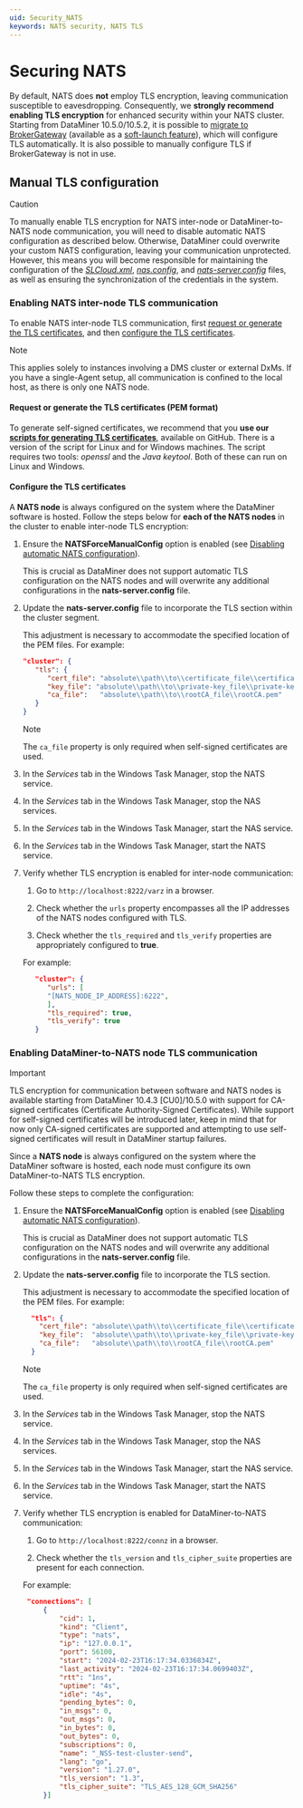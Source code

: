 ```yaml
---
uid: Security_NATS
keywords: NATS security, NATS TLS
---
```


# Securing NATS

By default, NATS does **not** employ TLS encryption, leaving communication susceptible to eavesdropping. Consequently, we **strongly recommend enabling TLS encryption** for enhanced security within your NATS cluster. Starting from DataMiner 10.5.0/10.5.2, it is possible to [migrate to BrokerGateway](xref:BrokerGateway_Migration) (available as a [soft-launch feature](xref:SoftLaunchOptions)), which will configure TLS automatically. It is also possible to manually configure TLS if BrokerGateway is not in use.

## Manual TLS configuration

> [!CAUTION]
> To manually enable TLS encryption for NATS inter-node or DataMiner-to-NATS node communication, you will need to disable automatic NATS configuration as described below. Otherwise, DataMiner could overwrite your custom NATS configuration, leaving your communication unprotected. However, this means you will become responsible for maintaining the configuration of the [*SLCloud.xml*](xref:SLCloud_xml), [*nas.config*](xref:Investigating_NATS_Issues#nasconfig), and [*nats-server.config*](xref:Investigating_NATS_Issues#nats-serverconfig) files, as well as ensuring the synchronization of the credentials in the system.

### Enabling NATS inter-node TLS communication

To enable NATS inter-node TLS communication, first [request or generate the TLS certificates](#request-or-generate-the-tls-certificates-pem-format), and then [configure the TLS certificates](#configure-the-tls-certificates).

> [!NOTE]
> This applies solely to instances involving a DMS cluster or external DxMs. If you have a single-Agent setup, all communication is confined to the local host, as there is only one NATS node.

#### Request or generate the TLS certificates (PEM format)

To generate self-signed certificates, we recommend that you **use our [scripts for generating TLS certificates](https://github.com/SkylineCommunications/generate-tls-certificates)**, available on GitHub. There is a version of the script for Linux and for Windows machines. The script requires two tools: *openssl* and the *Java keytool*. Both of these can run on Linux and Windows.

#### Configure the TLS certificates

A **NATS node** is always configured on the system where the DataMiner software is hosted. Follow the steps below for **each of the NATS nodes** in the cluster to enable inter-node TLS encryption:

1. Ensure the **NATSForceManualConfig** option is enabled (see [Disabling automatic NATS configuration](xref:SLNetClientTest_disabling_automatic_nats_config)).

   This is crucial as DataMiner does not support automatic TLS configuration on the NATS nodes and will overwrite any additional configurations in the **nats-server.config** file.

1. Update the **nats-server.config** file to incorporate the TLS section within the cluster segment.

   This adjustment is necessary to accommodate the specified location of the PEM files. For example:

   ```json
   "cluster": {
      "tls": {
         "cert_file": "absolute\\path\\to\\certificate_file\\certificate.pem",
         "key_file": "absolute\\path\\to\\private-key_file\\private-key.pem",
         "ca_file":   "absolute\\path\\to\\rootCA_file\\rootCA.pem"
      }
   }
   ```

   > [!NOTE]
   > The `ca_file` property is only required when self-signed certificates are used.

1. In the *Services* tab in the Windows Task Manager, stop the NATS service.

1. In the *Services* tab in the Windows Task Manager, stop the NAS services.

1. In the *Services* tab in the Windows Task Manager, start the NAS service.

1. In the *Services* tab in the Windows Task Manager, start the NATS service.

1. Verify whether TLS encryption is enabled for inter-node communication:

   1. Go to `http://localhost:8222/varz` in a browser.

   1. Check whether the `urls` property encompasses all the IP addresses of the NATS nodes configured with TLS.

   1. Check whether the `tls_required` and `tls_verify` properties are appropriately configured to **true**.

   For example:

   ```json
      "cluster": {
         "urls": [
         "[NATS_NODE_IP_ADDRESS]:6222",
         ],
         "tls_required": true,
         "tls_verify": true
      }
   ```

### Enabling DataMiner-to-NATS node TLS communication

> [!IMPORTANT]
> TLS encryption for communication between software and NATS nodes is available starting from DataMiner 10.4.3 [CU0]/10.5.0<!-- RN 38302 --> with support for CA-signed certificates (Certificate Authority-Signed Certificates). While support for self-signed certificates will be introduced later, keep in mind that for now only CA-signed certificates are supported and attempting to use self-signed certificates will result in DataMiner startup failures.

Since a **NATS node** is always configured on the system where the DataMiner software is hosted, each node must configure its own DataMiner-to-NATS TLS encryption.

Follow these steps to complete the configuration:

1. Ensure the **NATSForceManualConfig** option is enabled (see [Disabling automatic NATS configuration](xref:SLNetClientTest_disabling_automatic_nats_config)).

   This is crucial as DataMiner does not support automatic TLS configuration on the NATS nodes and will overwrite any additional configurations in the **nats-server.config** file.

1. Update the **nats-server.config** file to incorporate the TLS section.

   This adjustment is necessary to accommodate the specified location of the PEM files. For example:

   ```json
     "tls": {
       "cert_file": "absolute\\path\\to\\certificate_file\\certificate.pem",
       "key_file":  "absolute\\path\\to\\private-key_file\\private-key.pem",
       "ca_file":   "absolute\\path\\to\\rootCA_file\\rootCA.pem"
     }
   ```

   > [!NOTE]
   > The `ca_file` property is only required when self-signed certificates are used.

1. In the *Services* tab in the Windows Task Manager, stop the NATS service.

1. In the *Services* tab in the Windows Task Manager, stop the NAS services.

1. In the *Services* tab in the Windows Task Manager, start the NAS service.

1. In the *Services* tab in the Windows Task Manager, start the NATS service.

1. Verify whether TLS encryption is enabled for DataMiner-to-NATS communication:

   1. Go to `http://localhost:8222/connz` in a browser.

   1. Check whether the `tls_version` and `tls_cipher_suite` properties are present for each connection.

   For example:

   ```json
    "connections": [
        {
            "cid": 1,
            "kind": "Client",
            "type": "nats",
            "ip": "127.0.0.1",
            "port": 56100,
            "start": "2024-02-23T16:17:34.0336834Z",
            "last_activity": "2024-02-23T16:17:34.0699403Z",
            "rtt": "1ns",
            "uptime": "4s",
            "idle": "4s",
            "pending_bytes": 0,
            "in_msgs": 0,
            "out_msgs": 0,
            "in_bytes": 0,
            "out_bytes": 0,
            "subscriptions": 0,
            "name": "_NSS-test-cluster-send",
            "lang": "go",
            "version": "1.27.0",
            "tls_version": "1.3",
            "tls_cipher_suite": "TLS_AES_128_GCM_SHA256"
        }]
   ```
